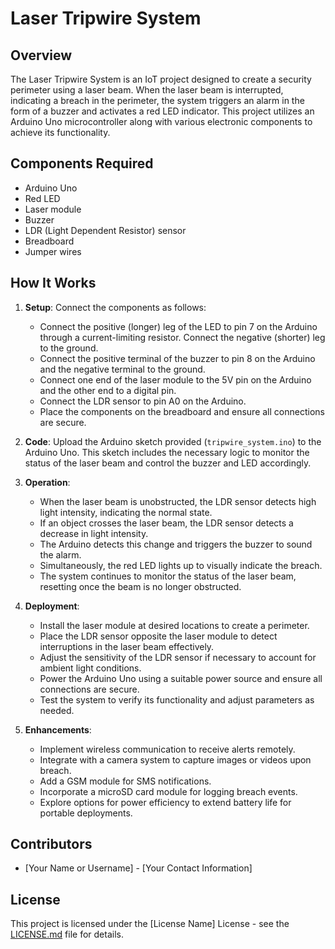 # Laser Tripwire System

## Overview
The Laser Tripwire System is an IoT project designed to create a security perimeter using a laser beam. When the laser beam is interrupted, indicating a breach in the perimeter, the system triggers an alarm in the form of a buzzer and activates a red LED indicator. This project utilizes an Arduino Uno microcontroller along with various electronic components to achieve its functionality.

## Components Required
- Arduino Uno
- Red LED
- Laser module
- Buzzer
- LDR (Light Dependent Resistor) sensor
- Breadboard
- Jumper wires

## How It Works
1. **Setup**: Connect the components as follows:
   - Connect the positive (longer) leg of the LED to pin 7 on the Arduino through a current-limiting resistor. Connect the negative (shorter) leg to the ground.
   - Connect the positive terminal of the buzzer to pin 8 on the Arduino and the negative terminal to the ground.
   - Connect one end of the laser module to the 5V pin on the Arduino and the other end to a digital pin.
   - Connect the LDR sensor to pin A0 on the Arduino.
   - Place the components on the breadboard and ensure all connections are secure.
   
2. **Code**: Upload the Arduino sketch provided (`tripwire_system.ino`) to the Arduino Uno. This sketch includes the necessary logic to monitor the status of the laser beam and control the buzzer and LED accordingly.

3. **Operation**:
   - When the laser beam is unobstructed, the LDR sensor detects high light intensity, indicating the normal state.
   - If an object crosses the laser beam, the LDR sensor detects a decrease in light intensity.
   - The Arduino detects this change and triggers the buzzer to sound the alarm.
   - Simultaneously, the red LED lights up to visually indicate the breach.
   - The system continues to monitor the status of the laser beam, resetting once the beam is no longer obstructed.
   
4. **Deployment**:
   - Install the laser module at desired locations to create a perimeter.
   - Place the LDR sensor opposite the laser module to detect interruptions in the laser beam effectively.
   - Adjust the sensitivity of the LDR sensor if necessary to account for ambient light conditions.
   - Power the Arduino Uno using a suitable power source and ensure all connections are secure.
   - Test the system to verify its functionality and adjust parameters as needed.

5. **Enhancements**:
   - Implement wireless communication to receive alerts remotely.
   - Integrate with a camera system to capture images or videos upon breach.
   - Add a GSM module for SMS notifications.
   - Incorporate a microSD card module for logging breach events.
   - Explore options for power efficiency to extend battery life for portable deployments.

## Contributors
- [Your Name or Username] - [Your Contact Information]

## License
This project is licensed under the [License Name] License - see the [LICENSE.md](LICENSE.md) file for details.
